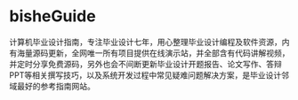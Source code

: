 # bisheGuide
计算机毕业设计指南，专注毕业设计七年，用心整理毕业设计编程及软件资源，内有海量源码更新，全网唯一所有项目提供在线演示站，并全部含有代码讲解视频，并定时分享免费源码，另外也会不间断更新毕业设计开题报告、论文写作、答辩PPT等相关撰写技巧，以及系统开发过程中常见疑难问题解决方案，是毕业设计邻域最好的参考指南网站。
